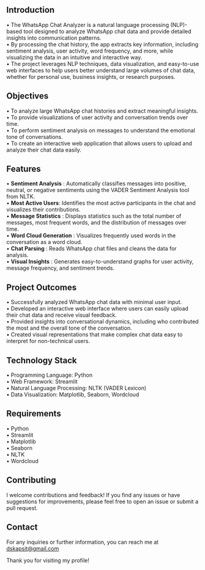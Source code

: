 ## Introduction
• The WhatsApp Chat Analyzer is a natural language processing (NLP)-based tool designed to analyze WhatsApp chat data and provide detailed insights into communication patterns. </br>
• By processing the chat history, the app extracts key information, including sentiment analysis, user activity, word frequency, and more, while visualizing the data in an intuitive and interactive way.</br>
• The project leverages NLP techniques, data visualization, and easy-to-use web interfaces to help users better understand large volumes of chat data, whether for personal use, business insights, or research purposes.</br>

## Objectives

• To analyze large WhatsApp chat histories and extract meaningful insights. </br>
• To provide visualizations of user activity and conversation trends over time. </br>
• To perform sentiment analysis on messages to understand the emotional tone of conversations.</br>
• To create an interactive web application that allows users to upload and analyze their chat data easily.</br>

## Features 

• **Sentiment Analysis** : Automatically classifies messages into positive, neutral, or negative sentiments using the VADER Sentiment Analysis tool from NLTK.</br>
• **Most Active Users**: Identifies the most active participants in the chat and visualizes their contributions.</br>
• **Message Statistics** : Displays statistics such as the total number of messages, most frequent words, and the distribution of messages over time.</br>
• **Word Cloud Generation** : Visualizes frequently used words in the conversation as a word cloud.</br>
• **Chat Parsing** : Reads WhatsApp chat files and cleans the data for analysis.</br>
• **Visual Insights** : Generates easy-to-understand graphs for user activity, message frequency, and sentiment trends.</br>

## Project Outcomes
• Successfully analyzed WhatsApp chat data with minimal user input.</br>
• Developed an interactive web interface where users can easily upload their chat data and receive visual feedback.</br>
• Provided insights into conversational dynamics, including who contributed the most and the overall tone of the conversation.</br>
• Created visual representations that make complex chat data easy to interpret for non-technical users.</br>

## Technology Stack

• Programming Language: Python </br>
• Web Framework: Streamlit</br>
• Natural Language Processing: NLTK (VADER Lexicon)</br>
• Data Visualization: Matplotlib, Seaborn, Wordcloud</br>

## Requirements

• Python </br>
• Streamlit </br>
• Matplotlib </br>
• Seaborn</br>
• NLTK</br>
• Wordcloud</br>

## Contributing
I welcome contributions and feedback! If you find any issues or have suggestions for improvements, please feel free to open an issue or submit a pull request.

## Contact
For any inquiries or further information, you can reach me at dskapsit@gmail.com

Thank you for visiting my profile!





